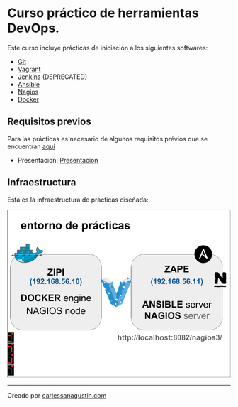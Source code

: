 # Curso práctico de herramientas DevOps.

Este curso incluye prácticas de iniciación a los siguientes softwares:

* [Git](01_Git)
* [Vagrant](02_Vagrant)
* ~~[Jenkins](03_Jenkins)~~ (DEPRECATED)
* [Ansible](04_Ansible)
* [Nagios](05_Nagios)
* [Docker](06_Docker)

## Requisitos previos

Para las prácticas es necesario de algunos requisitos prévios que se encuentran [aquí](pre-requisitos)

* Presentacion: [Presentacion](./slides/slides-AITM-2017.pdf)

## Infraestructura

Esta es la infraestructura de practicas diseñada:

![Entorno de prácticas](./pre-requisitos/entorno_de_practicas.png)

---

Creado por [carlessanagustin.com](http://www.carlessanagustin.com)
